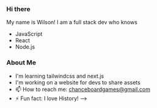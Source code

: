 ### Hi there 
My name is Wilson! I am a full stack dev who knows
- JavaScript 
- React
- Node.js 

### About Me

- I'm learning tailwindcss and next.js
- I'm working on a website for devs to share assets
- 📫 How to reach me: chanceboardgames@gmail.com
- ⚡ Fun fact: I love History!
-->
